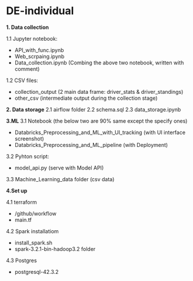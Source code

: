 # DE-individual

**1. Data collection**

1.1 Jupyter notebook: 
- API_with_func.ipynb
- Web_scrpaing.ipynb
- Data_collection.ipynb (Combing the above two notebook, written with comment)

1.2 CSV files:
- collection_output (2 main data frame: driver_stats & driver_standings)
- other_csv (intermediate output during the collection stage)

**2. Data storage**
2.1 airflow folder
2.2 schema.sql
2.3 data_storage.ipynb

**3.ML**
3.1 Notebook (the below two are 90% same except the specify ones)
- Databricks_Preprocessing_and_ML_with_UI_tracking (with UI interface screenshot)
- Databricks_Preprocessing_and_ML_pipeline (with Deployment)

3.2 Pyhton script:
- model_api.py (serve with Model API)

3.3 Machine_Learning_data folder (csv data)

**4.Set up**

4.1 terraform
- /github/workflow
- main.tf

4.2 Spark installatiom
- install_spark.sh
- spark-3.2.1-bin-hadoop3.2 folder

4.3 Postgres
- postgresql-42.3.2
